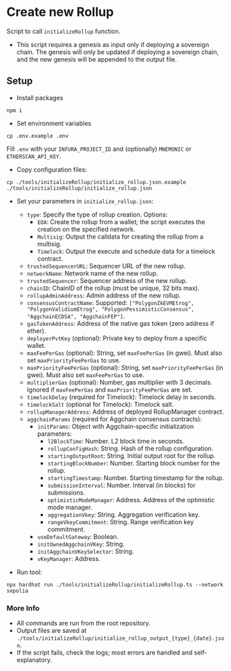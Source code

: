 # Create new Rollup

Script to call `initializeRollup` function.

- This script requires a genesis as input only if deploying a sovereign chain. The genesis will only be updated if deploying a sovereign chain, and the new genesis will be appended to the output file.

## Setup

- Install packages

```
npm i
```

- Set environment variables

```
cp .env.example .env
```

Fill `.env` with your `INFURA_PROJECT_ID` and (optionally) `MNEMONIC` or `ETHERSCAN_API_KEY`.

- Copy configuration files:

```
cp ./tools/initializeRollup/initialize_rollup.json.example ./tools/initializeRollup/initialize_rollup.json
```

- Set your parameters in `initialize_rollup.json`:

    - `type`: Specify the type of rollup creation. Options:
        - `EOA`: Create the rollup from a wallet; the script executes the creation on the specified network.
        - `Multisig`: Output the calldata for creating the rollup from a multisig.
        - `Timelock`: Output the execute and schedule data for a timelock contract.
    - `trustedSequencerURL`: Sequencer URL of the new rollup.
    - `networkName`: Network name of the new rollup.
    - `trustedSequencer`: Sequencer address of the new rollup.
    - `chainID`: ChainID of the rollup (must be unique, 32 bits max).
    - `rollupAdminAddress`: Admin address of the new rollup.
    - `consensusContractName`: Supported: `["PolygonZkEVMEtrog", "PolygonValidiumEtrog", "PolygonPessimisticConsensus", "AggchainECDSA", "AggchainFEP"]`.
    - `gasTokenAddress`: Address of the native gas token (zero address if ether).
    - `deployerPvtKey` (optional): Private key to deploy from a specific wallet.
    - `maxFeePerGas` (optional): String, set `maxFeePerGas` (in gwei). Must also set `maxPriorityFeePerGas` to use.
    - `maxPriorityFeePerGas` (optional): String, set `maxPriorityFeePerGas` (in gwei). Must also set `maxFeePerGas` to use.
    - `multiplierGas` (optional): Number, gas multiplier with 3 decimals. Ignored if `maxFeePerGas` and `maxPriorityFeePerGas` are set.
    - `timelockDelay` (required for Timelock): Timelock delay in seconds.
    - `timelockSalt` (optional for Timelock): Timelock salt.
    - `rollupManagerAddress`: Address of deployed RollupManager contract.
    - `aggchainParams` (required for Aggchain consensus contracts):
        - `initParams`: Object with Aggchain-specific initialization parameters:
            - `l2BlockTime`: Number. L2 block time in seconds.
            - `rollupConfigHash`: String. Hash of the rollup configuration.
            - `startingOutputRoot`: String. Initial output root for the rollup.
            - `startingBlockNumber`: Number. Starting block number for the rollup.
            - `startingTimestamp`: Number. Starting timestamp for the rollup.
            - `submissionInterval`: Number. Interval (in blocks) for submissions.
            - `optimisticModeManager`: Address. Address of the optimistic mode manager.
            - `aggregationVkey`: String. Aggregation verification key.
            - `rangeVkeyCommitment`: String. Range verification key commitment.
        - `useDefaultGateway`: Boolean.
        - `initOwnedAggchainVKey`: String.
        - `initAggchainVKeySelector`: String.
        - `vKeyManager`: Address.

- Run tool:

```
npx hardhat run ./tools/initializeRollup/initializeRollup.ts --network sepolia
```

### More Info

- All commands are run from the root repository.
- Output files are saved at `./tools/initializeRollup/initialize_rollup_output_{type}_{date}.json`.
- If the script fails, check the logs; most errors are handled and self-explanatory.

